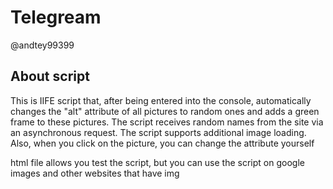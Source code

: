 # Telegream
@andtey99399


## About script
This is IIFE script that, after being entered into the console, automatically changes the "alt" attribute of all pictures to random ones and adds a green frame to these pictures.
The script receives random names from the site via an asynchronous request.
The script supports additional image loading.
Also, when you click on the picture, you can change the attribute yourself

html file allows you test the script, but you can use the script on google images and other websites that have img
